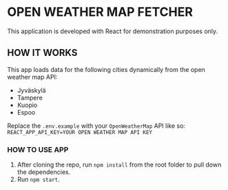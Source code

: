 # OPEN WEATHER MAP FETCHER

This application is developed with React for demonstration purposes only. 

## HOW IT WORKS

This app loads data for the following cities dynamically from the open weather map API: 
- Jyväskylä
- Tampere
- Kuopio
- Espoo

Replace the `.env.example` with your `OpenWeatherMap` API like so: `REACT_APP_API_KEY=YOUR OPEN WEATHER MAP API KEY`

### HOW TO USE APP

1. After cloning the repo, run `npm install` from the root folder to pull down the dependencies.
2. Run `npm start`. 
